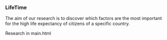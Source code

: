 ### LifeTime

The aim of our research is to discover which factors are the most important for the high life expectancy of citizens of a specific country.

Research in main.html
